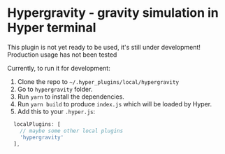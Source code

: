 # Hypergravity - gravity simulation in Hyper terminal

This plugin is not yet ready to be used, it's still under development! Production usage has not been tested

Currently, to run it for development:

1. Clone the repo to `~/.hyper_plugins/local/hypergravity`
2. Go to `hypergravity` folder.
3. Run `yarn` to install the dependencies.
4. Run `yarn build` to produce `index.js` which will be loaded by Hyper.
5. Add this to your `.hyper.js`:
```js
  localPlugins: [
    // maybe some other local plugins
    'hypergravity'
  ],
```
